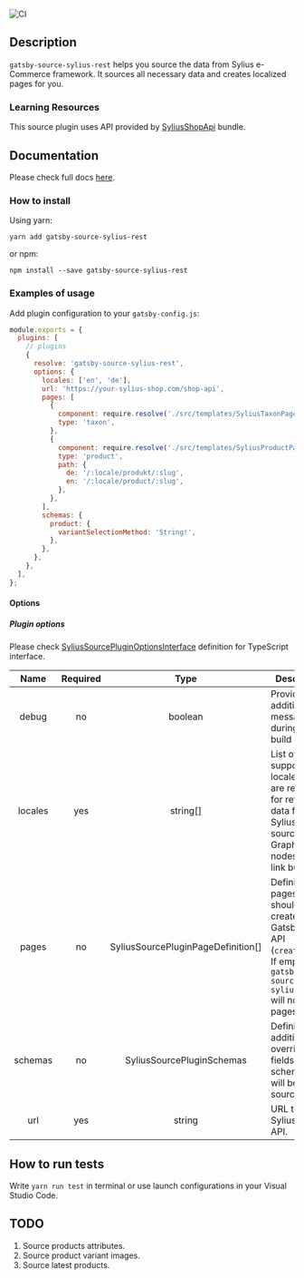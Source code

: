![CI](https://github.com/devfive/gatsby-source-sylius-rest/workflows/CI/badge.svg?branch=master)


## Description

`gatsby-source-sylius-rest` helps you source the data from Sylius e-Commerce framework. It sources all necessary data and creates localized pages for you.

### Learning Resources

This source plugin uses API provided by [SyliusShopApi](https://github.com/Sylius/ShopApiPlugin) bundle.

## Documentation

Please check full docs [here](docs/README.md).

### How to install

Using yarn:
```
yarn add gatsby-source-sylius-rest
```

or npm:
```
npm install --save gatsby-source-sylius-rest
```

### Examples of usage

Add plugin configuration to your `gatsby-config.js`:

```javascript
module.exports = {
  plugins: [
    // plugins
    {
      resolve: 'gatsby-source-sylius-rest',
      options: {
        locales: ['en', 'de'],
        url: 'https://your-sylius-shop.com/shop-api',
        pages: [
          {
            component: require.resolve('./src/templates/SyliusTaxonPage.tsx'),
            type: 'taxon',
          },
          {
            component: require.resolve('./src/templates/SyliusProductPage.tsx'),
            type: 'product',
            path: {
              de: '/:locale/produkt/:slug',
              en: '/:locale/product/:slug',
            },
          },
        ],
        schemas: {
          product: {
            variantSelectionMethod: 'String!',
          },
        },
      },
    },
  ],
};
```

#### Options
##### Plugin options
Please check [SyliusSourcePluginOptionsInterface](https://github.com/devfive/gatsby-source-sylius-rest/blob/master/src/schemas/Plugin/Options.ts#L8) definition for TypeScript interface.

|   Name  | Required |                Type                | Description                                                                                                                                      |
|:-------:|:--------:|:----------------------------------:|--------------------------------------------------------------------------------------------------------------------------------------------------|
|  debug  |    no    |               boolean              | Provides additional messages during Gatsby build                                                                                                 |
| locales |    yes   |              string[]              | List of supported locales. They are required for retrieving data from Sylius API, sourcing GraphQL nodes and link building.                      |
|  pages  |    no    | SyliusSourcePluginPageDefinition[] | Definitions of pages which should be created using Gatsby Node API (`createPages`). If empty, `gatsby-source-sylius-rest` will not create pages. |
| schemas |    no    |      SyliusSourcePluginSchemas     | Definitions of additional or overriden fields in schemas that will be sourced.                                                                   |
|   url   |    yes   |               string               | URL to the Sylius shop API.                                                                                                                      |


## How to run tests

Write `yarn run test` in terminal or use launch configurations in your Visual Studio Code.

## TODO

1. Source products attributes.
2. Source product variant images.
3. Source latest products.
